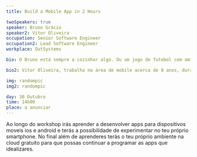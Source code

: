 ```yaml
---
title: Build a Mobile App in 2 Hours

twoSpeakers: true
speaker: Bruno Grácio 
speaker2: Vitor Oliveira
occupation: Senior Software Engineer
occupation2: Lead Software Engineer
workplace: OutSystems

bio: O Bruno está sempre a cozinhar algo. Ou um jogo de futebol com amigos, ou um novo projeto na equipa de R&D da OutSystems. Engenhoso e criativo, ele vê no desenvolvimento de software a oportunidade de criar algo novo todos os dias. Fazendo parte da equipa Mobile da OutSystems desde 2015, ele teve a  oportunidade de desenvolver e melhorar os conhecimentos na área. Agora, não lhe peças é para cozinhar de verdade.

bio2: Vitor Oliveira, trabalha na área de mobile acerca de 8 anos, durante este período participou em múltiplos projectos mobile para Android e iOS. Em 2015 começou a colaborar com a OutSystems na área de mobile na equipa de experts do departamento de serviços. Atualmente faz parte do departamento de R&D da OutSystems na equipa de Mobile do produto. 

img: randompic
img2: randompic

day: 30 Outubro
time: 14h00
place: a anunciar
---
```


Ao longo do workshop irás aprender a desenvolver apps para dispositivos moveis ios e android e terás a possibilidade de experimentar no teu próprio smartphone. No final além de aprenderes terás o teu próprio ambiente na cloud gratuito para que possas continuar a programar as apps que idealizares.

